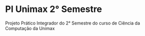 # PI Unimax 2° Semestre
Projeto Prático Integrador do 2° Semestre do curso de Ciência da Computação da Unimax
